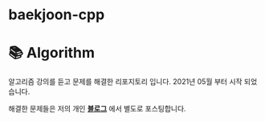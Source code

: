 # baekjoon-cpp
# 📚 Algorithm

알고리즘 강의를 듣고 문제를 해결한 리포지토리 입니다. 2021년 05월 부터 시작 되었습니다.

해결한 문제들은 저의 개인 **[블로그](https://kminu.tistory.com)** 에서 별도로 포스팅합니다.
